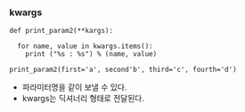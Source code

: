 
### kwargs 

```
def print_param2(**kargs):
  
  for name, value in kwargs.items():
    print ("%s : %s") % (name, value)

print_param2(first='a', second'b', third='c', fourth='d')
```

- 파라미터명을 같이 보낼 수 있다.
- kwargs는 딕셔너리 형태로 전달된다.
